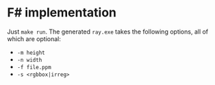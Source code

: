 # F# implementation

Just `make run`.  The generated `ray.exe` takes the following options,
all of which are optional:

* `-m height`
* `-n width`
* `-f file.ppm`
* `-s <rgbbox|irreg>`
